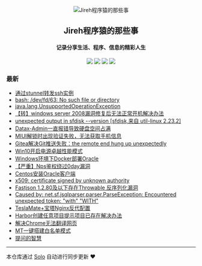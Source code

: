 <p align="center"><img alt="Jireh程序猿的那些事" src="https://img.hacpai.com/avatar/1532946657098_1532946825204.jpeg"></p><h2 align="center">
Jireh程序猿的那些事
</h2>

<h4 align="center">记录分享生活、程序、信息的精彩人生</h4>
<p align="center"><a title="Jireh程序猿的那些事" target="_blank" href="https://github.com/Jireh012/solo-blog"><img src="https://img.shields.io/github/last-commit/Jireh012/solo-blog.svg?style=flat-square&color=FF9900"></a>
<a title="GitHub repo size in bytes" target="_blank" href="https://github.com/Jireh012/solo-blog"><img src="https://img.shields.io/github/repo-size/Jireh012/solo-blog.svg?style=flat-square"></a>
<a title="Solo Version" target="_blank" href="https://github.com/88250/solo/releases"><img src="https://img.shields.io/badge/solo-4.4.0-f1e05a.svg?style=flat-square&color=blueviolet"></a>
<a title="Hits" target="_blank" href="https://github.com/88250/hits"><img src="https://hits.b3log.org/Jireh012/solo-blog.svg"></a></p>

### 最新

* [通过stunnel转发ssh实例](http://localhost/articles/2025/09/01/1756716561951.html)
* [bash: /dev/fd/63: No such file or directory](http://localhost/articles/2025/06/21/1750488912797.html)
* [java.lang.UnsupportedOperationException](http://localhost/articles/2024/01/22/1705915256003.html)
* [【转】windows server 2008漏洞修复后无法正常开机解决办法](http://localhost/articles/2024/01/09/1704791053220.html)
* [unexpected output in sfdisk --version [sfdisk,来自 util-linux 2.23.2]](http://localhost/articles/2023/11/07/1699337880766.html)
* [Datax-Admin一直报错导致硬盘空间占满](http://localhost/articles/2023/08/07/1691401519359.html)
* [MIUI解锁时出现验证失败，无法获取手机信息](http://localhost/articles/2023/08/01/1690853676997.html)
* [Gitea解决Git推送失败：the remote end hung up unexpectedly](http://localhost/articles/2023/07/07/1688710630734.html)
* [Win10开启电源卓越性能模式](http://localhost/articles/2022/09/09/1662701998967.html)
* [Windows环境下Docker部署Oracle](http://localhost/articles/2022/08/24/1661311191697.html)
* [【严重】Nps鉴权绕过0day漏洞](http://localhost/articles/2022/08/10/1660122191957.html)
* [Centos安装Oracle客户端](http://localhost/articles/2022/06/24/1656061883986.html)
* [x509: certificate signed by unknown authority](http://localhost/articles/2022/06/17/1655450501367.html)
* [Fastjson 1.2.80及以下存在Throwable 反序列化漏洞](http://localhost/articles/2022/05/24/1653360770593.html)
* [Caused by: net.sf.jsqlparser.parser.ParseException: Encountered unexpected token: "with" "WITH"](http://localhost/articles/2022/04/01/1648806706513.html)
* [TeslaMate+宝塔Nginx反代配置](http://localhost/articles/2022/03/31/1648692344568.html)
* [Harbor创建任意项目提示项目已存在解决办法](http://localhost/articles/2022/03/04/1646363168512.html)
* [解决Chrome无法翻译网页](http://localhost/articles/2022/02/17/1645060512804.html)
* [MT一键搭建白名单模式](http://localhost/articles/2022/01/10/1641782164468.html)
* [提问的智慧](http://localhost/articles/2021/12/15/1639532300690.html)



---

本仓库通过 [Solo](https://github.com/88250/solo) 自动进行同步更新 ❤️ 